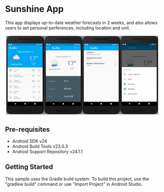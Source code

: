 Sunshine App
===================================
This app displays up-to-date weather forecasts in 2 weeks, and also allows users to set personal perferences, including location and unit.

![Image showing Sunshine App](app/src/public/images/app.jpg)

Pre-requisites
--------------

- Android SDK v24
- Android Build Tools v23.0.3
- Android Support Repository v24.1.1

Getting Started
---------------

This sample uses the Gradle build system. To build this project, use the
"gradlew build" command or use "Import Project" in Android Studio.
